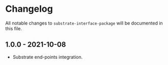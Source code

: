 # Changelog

All notable changes to `substrate-interface-package` will be documented in this file.

## 1.0.0 - 2021-10-08

- Substrate end-points integration.
